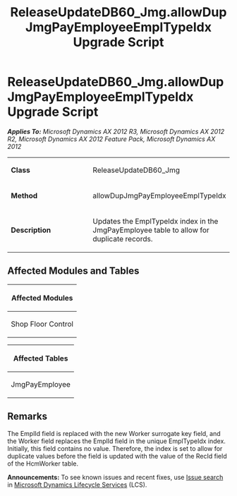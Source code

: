﻿---
title: ReleaseUpdateDB60_Jmg.allowDupJmgPayEmployeeEmplTypeIdx Upgrade Script
TOCTitle: ReleaseUpdateDB60_Jmg.allowDupJmgPayEmployeeEmplTypeIdx Upgrade Script
ms:assetid: 1157bf2a-38d9-264f-fc9f-4dc8b71a321a
ms:mtpsurl: https://msdn.microsoft.com/en-us/library/JJ735800(v=AX.60)
ms:contentKeyID: 49706710
ms.date: 05/18/2015
mtps_version: v=AX.60
---

# ReleaseUpdateDB60\_Jmg.allowDupJmgPayEmployeeEmplTypeIdx Upgrade Script 


_**Applies To:** Microsoft Dynamics AX 2012 R3, Microsoft Dynamics AX 2012 R2, Microsoft Dynamics AX 2012 Feature Pack, Microsoft Dynamics AX 2012_

<table>
<colgroup>
<col style="width: 50%" />
<col style="width: 50%" />
</colgroup>
<tbody>
<tr class="odd">
<td><p><strong>Class</strong></p></td>
<td><p>ReleaseUpdateDB60_Jmg</p></td>
</tr>
<tr class="even">
<td><p><strong>Method</strong></p></td>
<td><p>allowDupJmgPayEmployeeEmplTypeIdx</p></td>
</tr>
<tr class="odd">
<td><p><strong>Description</strong></p></td>
<td><p>Updates the EmplTypeIdx index in the JmgPayEmployee table to allow for duplicate records.</p></td>
</tr>
</tbody>
</table>


## Affected Modules and Tables

<table>
<colgroup>
<col style="width: 100%" />
</colgroup>
<thead>
<tr class="header">
<th><p>Affected Modules</p></th>
</tr>
</thead>
<tbody>
<tr class="odd">
<td><p>Shop Floor Control</p></td>
</tr>
</tbody>
</table>


<table>
<colgroup>
<col style="width: 100%" />
</colgroup>
<thead>
<tr class="header">
<th><p>Affected Tables</p></th>
</tr>
</thead>
<tbody>
<tr class="odd">
<td><p>JmgPayEmployee</p></td>
</tr>
</tbody>
</table>


## Remarks

The EmplId field is replaced with the new Worker surrogate key field, and the Worker field replaces the EmplId field in the unique EmplTypeIdx index. Initially, this field contains no value. Therefore, the index is set to allow for duplicate values before the field is updated with the value of the RecId field of the HcmWorker table.

  
**Announcements:** To see known issues and recent fixes, use [Issue search](http://go.microsoft.com/fwlink/?linkid=389258) in [Microsoft Dynamics Lifecycle Services](http://go.microsoft.com/fwlink/?linkid=306505) (LCS).

